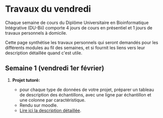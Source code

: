 # Travaux du vendredi

Chaque semaine de cours du Diplôme Universitaire en Bioinformatique Intégrative (DU-Bii) comporte 4 jours de cours en présentiel et 1 jours de travaux personnels à domicile. 

Cette page synthétise les travaux personnels qui seront demandés pour les différents modules au fil des semaines, et si fournit les liens vers leur description détaillée quand c'est utile. 


## Semaine 1 (vendredi 1er février)

1. **Projet tutoré:** 

    - pour chaque type de données de votre projet, préparer un tableau de description des échantillons, avec une ligne par échantillon et une colonne par caractéristique. 
    - Rendu sur moodle. 
    - [Lire ici la description détaillée](../projet_tutore/README.md).
